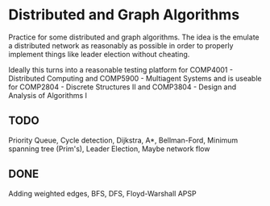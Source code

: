 # Distributed and Graph Algorithms

Practice for some distributed and graph algorithms. The idea is the emulate a distributed network as reasonably as possible in order to properly implement things like leader election without cheating.

Ideally this turns into a reasonable testing platform for COMP4001 - Distributed Computing and COMP5900 - Multiagent Systems and is useable for COMP2804 - Discrete Structures II and COMP3804 - Design and Analysis of Algorithms I



## TODO
Priority Queue, Cycle detection, Dijkstra, A*, Bellman-Ford, Minimum spanning tree (Prim's), Leader Election, Maybe network flow

## DONE
Adding weighted edges, BFS, DFS, Floyd-Warshall APSP